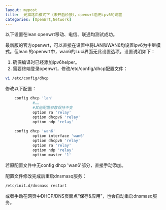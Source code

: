 ```yaml
---
layout: mypost
title:  光猫路由模式下（未开启桥接），openwrt启用ipv6的设置
categories: [OpenWrt,Network]
---
```


以下设置在lean openwrt移动、电信、联通均测试成功。 

最新版的官方openwrt，可以直接在设置中将LAN和WAN6均设置ipv6为中继模式。但lean 的openwrt中，wan6的Luci界面无此设置选项。设置说明如下： 
1. 确保编译时已经添加ipv6helper。
2. 需要终端登录openwrt，修改/etc/config/dhcp配置文件：
```bash
vi /etc/config/dhcp
```
修改以下配置：
```bash
 	config dhcp 'lan'
	        #……
	        #其他配置参数保持不变
	        option ra 'relay'
	        option dhcpv6 'relay'
	        option ndp 'relay'
	
	config dhcp 'wan6'
	        option interface 'wan6'
	        option dhcpv6 'relay'
	        option ra 'relay'
	        option ndp 'relay'
	        option master '1'
```

若原配置文件中无config dhcp 'wan6'部分，直接手动添加。

配置文件修改完成后重启dnsmasq服务：
```bash
/etc/init.d/dnsmasq restart
```
或者手动在网页中DHCP/DNS页面点“保存&应用”，也会自动重启dnsmasq服务。

